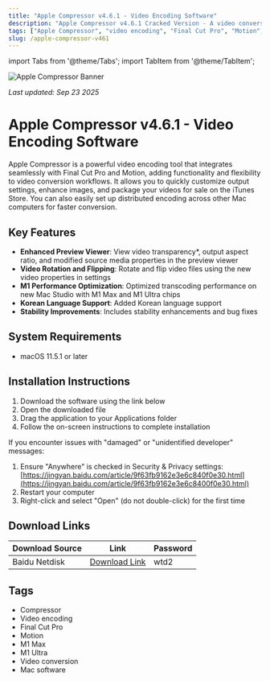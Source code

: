 ```yaml
---
title: "Apple Compressor v4.6.1 - Video Encoding Software"
description: "Apple Compressor v4.6.1 Cracked Version - A video conversion tool highly integrated with Final Cut Pro and Motion, supporting video transparency preview and M1 chip optimization"
tags: ["Apple Compressor", "video encoding", "Final Cut Pro", "Motion", "M1 Max", "M1 Ultra", "video conversion"]
slug: /apple-compressor-v461
---
```


import Tabs from '@theme/Tabs';
import TabItem from '@theme/TabItem';

![Apple Compressor Banner](https://www.gfxcamp.com/wp-content/uploads/2020/11/Compressor-4.5.jpg)

*Last updated: Sep 23 2025*

# Apple Compressor v4.6.1 - Video Encoding Software

Apple Compressor is a powerful video encoding tool that integrates seamlessly with Final Cut Pro and Motion, adding functionality and flexibility to video conversion workflows. It allows you to quickly customize output settings, enhance images, and package your videos for sale on the iTunes Store. You can also easily set up distributed encoding across other Mac computers for faster conversion.

## Key Features

- **Enhanced Preview Viewer**: View video transparency\*, output aspect ratio, and modified source media properties in the preview viewer
- **Video Rotation and Flipping**: Rotate and flip video files using the new video properties in settings
- **M1 Performance Optimization**: Optimized transcoding performance on new Mac Studio with M1 Max and M1 Ultra chips
- **Korean Language Support**: Added Korean language support
- **Stability Improvements**: Includes stability enhancements and bug fixes

## System Requirements

- macOS 11.5.1 or later

## Installation Instructions

<Tabs>
<TabItem value="standard" label="Standard Installation">

1. Download the software using the link below
2. Open the downloaded file
3. Drag the application to your Applications folder
4. Follow the on-screen instructions to complete installation

</TabItem>
<TabItem value="troubleshooting" label="Troubleshooting Installation">

If you encounter issues with "damaged" or "unidentified developer" messages:

1. Ensure "Anywhere" is checked in Security & Privacy settings: [https://jingyan.baidu.com/article/9f63fb9162e3e6c840f0e30.html](https://jingyan.baidu.com/article/9f63fb9162e3e6c8400f0e30.html)
2. Restart your computer
3. Right-click and select "Open" (do not double-click) for the first time

</TabItem>
</Tabs>

## Download Links

| Download Source | Link | Password |
|-----------------|------|----------|
| Baidu Netdisk | [Download Link](https://pan.baidu.com/s/12G4MQIfOSbZq-Kse9OrUBA?pwd=wtd2) | wtd2 |

## Tags

- Compressor
- Video encoding
- Final Cut Pro
- Motion
- M1 Max
- M1 Ultra
- Video conversion
- Mac software

